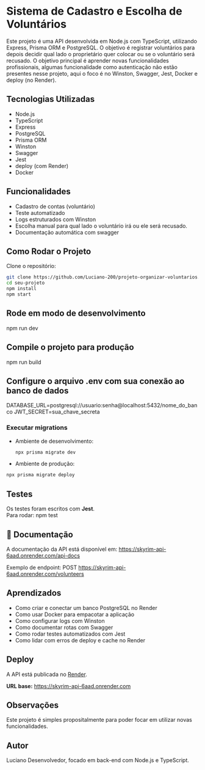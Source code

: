 # Sistema de Cadastro e Escolha de Voluntários 

Este projeto é uma API desenvolvida em Node.js com TypeScript, utilizando Express, Prisma ORM e PostgreSQL. O objetivo é registrar voluntários para depois decidir qual lado o proprietário quer colocar ou se o voluntário será recusado. 
O objetivo principal é aprender novas funcionalidades profissionais, algumas funcionalidade como autenticação não estão presentes nesse projeto, aqui o foco é no Winston, Swagger, Jest, Docker e deploy (no Render).


## Tecnologias Utilizadas

- Node.js
- TypeScript
- Express
- PostgreSQL
- Prisma ORM
- Winston
- Swagger
- Jest
- deploy (com Render)
- Docker

## Funcionalidades

- Cadastro de contas (voluntário)
- Teste automatizado
- Logs estruturados com Winston
- Escolha manual para qual lado o voluntário irá ou ele será recusado.
- Documentação automática com swagger

## Como Rodar o Projeto

Clone o repositório:
```bash
git clone https://github.com/Luciano-200/projeto-organizar-voluntarios.git
cd seu-projeto
npm install
npm start
```

##  Rode em modo de desenvolvimento

npm run dev

##  Compile o projeto para produção

npm run build

##  Configure o arquivo .env com sua conexão ao banco de dados

DATABASE_URL=postgresql://usuario:senha@localhost:5432/nome_do_banco
JWT_SECRET=sua_chave_secreta

### Executar migrations
- Ambiente de desenvolvimento:
  ```bash
  npx prisma migrate dev

- Ambiente de produção:
```bash
npx prisma migrate deploy
```
## Testes

Os testes foram escritos com **Jest**.  
Para rodar:
npm test

## 📖 Documentação
A documentação da API está disponível em:
https://skyrim-api-6aad.onrender.com/api-docs

Exemplo de endpoint:
POST https://skyrim-api-6aad.onrender.com/volunteers

##  Aprendizados

- Como criar e conectar um banco PostgreSQL no Render  
- Como usar Docker para empacotar a aplicação  
- Como configurar logs com Winston  
- Como documentar rotas com Swagger  
- Como rodar testes automatizados com Jest  
- Como lidar com erros de deploy e cache no Render

## Deploy

A API está publicada no [Render](https://render.com).

**URL base:** https://skyrim-api-6aad.onrender.com

## Observações

Este projeto é simples propositalmente para poder focar em utilizar novas funcionalidades.

##  Autor

Luciano
Desenvolvedor, focado em back-end com Node.js e TypeScript. 
